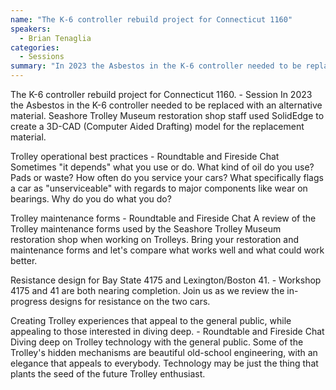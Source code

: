 ```yaml
---
name: "The K-6 controller rebuild project for Connecticut 1160"
speakers:
  - Brian Tenaglia
categories:
  - Sessions
summary: "In 2023 the Asbestos in the K-6 controller needed to be replaced with an alternative material. Seashore Trolley Museum restoration shop staff used SolidEdge to create a 3D-CAD (Computer Aided Drafting) model for the replacement material."
---
```


The K-6 controller rebuild project for Connecticut 1160. - Session
In 2023 the Asbestos in the K-6 controller needed to be replaced with an alternative material. Seashore Trolley Museum restoration shop staff used SolidEdge to create a 3D-CAD (Computer Aided Drafting) model for the replacement material.

Trolley operational best practices - Roundtable and Fireside Chat
Sometimes "it depends" what you use or do. What kind of oil do you use? Pads or waste? How often do you service your cars? What specifically flags a car as "unserviceable" with regards to major components like wear on bearings. Why do you do what you do?

Trolley maintenance forms - Roundtable and Fireside Chat
A review of the Trolley maintenance forms used by the Seashore Trolley Museum restoration shop when working on Trolleys. Bring your restoration and maintenance forms and let's compare what works well and what could work better.

Resistance design for Bay State 4175 and Lexington/Boston 41. - Workshop
4175 and 41 are both nearing completion. Join us as we review the in-progress designs for resistance on the two cars.

Creating Trolley experiences that appeal to the general public, while appealing to those interested in diving deep. - Roundtable and Fireside Chat
Diving deep on Trolley technology with the general public. Some of the Trolley's hidden mechanisms are beautiful old-school engineering, with an elegance that appeals to everybody. Technology may be just the thing that plants the seed of the future Trolley enthusiast.